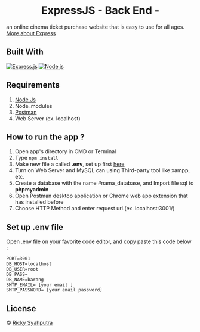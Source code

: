 <h1 align="center">ExpressJS - Back End - </h1>

an online cinema ticket purchase website that is easy to use for all ages. [More about Express](https://en.wikipedia.org/wiki/Express.js)

## Built With

[![Express.js](https://img.shields.io/badge/Express.js-4.x-orange.svg?style=rounded-square)](https://expressjs.com/en/starter/installing.html)
[![Node.js](https://img.shields.io/badge/Node.js-v.12.13-green.svg?style=rounded-square)](https://nodejs.org/)

## Requirements

1. <a href="https://nodejs.org/en/download/">Node Js</a>
2. Node_modules
3. <a href="https://www.getpostman.com/">Postman</a>
4. Web Server (ex. localhost)

## How to run the app ?

1. Open app's directory in CMD or Terminal
2. Type `npm install`
3. Make new file a called **.env**, set up first [here](#set-up-env-file)
4. Turn on Web Server and MySQL can using Third-party tool like xampp, etc.
5. Create a database with the name #nama_database, and Import file sql to **phpmyadmin**
6. Open Postman desktop application or Chrome web app extension that has installed before
7. Choose HTTP Method and enter request url.(ex. localhost:3001/)

## Set up .env file

Open .env file on your favorite code editor, and copy paste this code below :

```
PORT=3001
DB_HOST=localhost
DB_USER=root
DB_PASS=
DB_NAME=barang
SMTP_EMAIL= [your email ]
SMTP_PASSWORD= [your email password]
```

## License

© [Ricky Syahputra](https://github.com/rickyganteng/)
